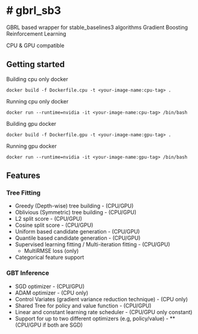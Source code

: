# # gbrl_sb3
GBRL based wrapper for stable_baselines3 algorithms
Gradient Boosting Reinforcement Learning

CPU & GPU compatible

## Getting started
Building cpu only docker
```
docker build -f Dockerfile.cpu -t <your-image-name:cpu-tag> .
```  
Running cpu only docker
```
docker run --runtime=nvidia -it <your-image-name:cpu-tag> /bin/bash
```  
Building gpu docker
```
docker build -f Dockerfile.gpu -t <your-image-name:gpu-tag> .
```  
Running gpu docker
```
docker run --runtime=nvidia -it <your-image-name:gpu-tag> /bin/bash
```  
## Features
### Tree Fitting
- Greedy (Depth-wise) tree building - (CPU/GPU)  
- Oblivious (Symmetric) tree building - (CPU/GPU)  
- L2 split score - (CPU/GPU)  
- Cosine split score - (CPU/GPU) 
- Uniform based candidate generation - (CPU/GPU)
- Quantile based candidate generation - (CPU/GPU)
- Supervised learning fitting / Multi-iteration fitting - (CPU/GPU)
    - MultiRMSE loss (only)
- Categorical feature support
### GBT Inference
- SGD optimizer - (CPU/GPU)
- ADAM optimizer - (CPU only)
- Control Variates (gradient variance reduction technique) - (CPU only)
- Shared Tree for policy and value function - (CPU/GPU)
- Linear and constant learning rate scheduler - (CPU/GPU only constant)
- Support for up to two different optimizers (e.g, policy/value) - **(CPU/GPU if both are SGD)




